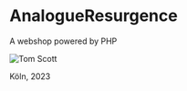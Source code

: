 # AnalogueResurgence

A webshop powered by PHP 

![Tom Scott]([https://www.reddit.com/media?url=https%3A%2F%2Fi.redd.it%2Fbmd94lquc50c1.png])

Köln, 2023
